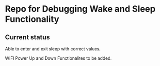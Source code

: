 # Repo for Debugging Wake and Sleep Functionality

## Current status

Able to enter and exit sleep with correct values.

WIFI Power Up and Down Functionalites to be added.
